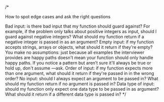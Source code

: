 /*

How to spot edge cases and ask the right questions

Bad input: is there bad input that my function should guard against? For example, if the problem only talks about positive integers as input, should I guard against negative integers? What should my function return if a negative integer is passed in as an argument?
Empty input: if my function accepts strings, arrays or objects, what should it return if they're empty?
You make no assumptions: just because all examples the interviewer provides are happy paths doesn't mean your function should only handle happy paths. If you notice a pattern but aren’t sure it'll always be true or hold up, don't assume —ask.
Order of input: if my function expects more than one argument, what should it return if they're passed in in the wrong order?
No input: should I always expect an argument to be passed in? What should my function return if no argument is passed in?
Data type of input: should my function only expect one data type to be passed in as argument? What should it return if a different data type is passed in?
*/
